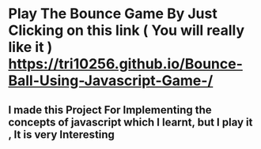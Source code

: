 # Play The Bounce Game By Just Clicking on this link ( You will really like it ) https://tri10256.github.io/Bounce-Ball-Using-Javascript-Game-/
## I made this Project For Implementing the concepts of javascript which I learnt, but I play it , It is very Interesting

